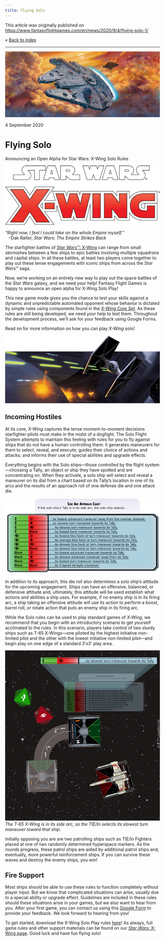 ```yaml
---
title: Flying Solo
---
```


This article was originally published on https://www.fantasyflightgames.com/en/news/2020/9/4/flying-solo-1/

&laquo; [Back to index](../index.md)

---

![](swz-a_preview1.jpg)

4 September 2020

Flying Solo
===========

Announcing an Open Alpha for Star Wars: X-Wing Solo Rules

![](swz_logo_bk-tm.png)

_“Right now, I feel I could take on the whole Empire myself.”_  
   –Dak Ralter, _Star Wars: The Empire Strikes Back_

The starfighter battles of [_Star Wars_™: X-Wing](https://www.fantasyflightgames.com/en/products/x-wing-second-edition/) can range from small skirmishes between a few ships to epic battles involving multiple squadrons and capital ships. In all these battles, at least two players come together to play out these tense engagements with iconic ships from across the _Star Wars_™ saga.

Now, we’re working on an entirely new way to play out the space battles of the _Star Wars_ galaxy, and we need your help! Fantasy Flight Games is happy to announce an open alpha for X-Wing Solo Play!

This new game mode gives you the chance to test your skills against a dynamic and unpredictable automated opponent whose behavior is dictated by simple rules using components found in the _[X-Wing Core Set](https://www.fantasyflightgames.com/en/products/x-wing-second-edition/products/x-wing-second-edition/)_. As these rules are still being developed, we need your help to test them. Throughout the development process, we’ll ask for your feedback using Google Forms.

Read on for more information on how you can play _X-Wing_ solo!

![](swz-a-a1_art.png)

Incoming Hostiles
-----------------

At its core, _X-Wing_ captures the tense moment-to-moment decisions starfighter pilots must make in the midst of a dogfight. The Solo Flight System attempts to maintain this feeling with rules for you to fly against ships that do not have a human controlling them: it generates maneuvers for them to select, reveal, and execute; guides their choice of actions and attacks; and informs their use of special abilities and upgrade effects.

Everything begins with the Solo ships—those controlled by the flight system—choosing a Tally, an object or ship they have spotted and are concentrating on. When they activate, a solo ship will select and reveal a maneuver on its dial from a chart based on its Tally’s location in one of its arcs and the results of an approach roll of one defense die and one attack die.

![](swz-a-a1_chart2.png)

In addition to its approach, this die roll also determines a solo ship’s attitude for the upcoming engagement. Ships can have an offensive, balanced, or defensive attitude and, ultimately, this attitude will be used establish what actions and abilities a ship uses. For example, if no enemy ship is in its firing arc, a ship taking an offensive attitude will use its action to perform a boost, barrel roll, or rotate action that puts an enemy ship in its firing arc.

While the Solo rules can be used to play standard games of _X-Wing_, we recommend that you begin with an introductory scenario to get yourself acclimated to the rules. In this scenario, players take control of two sturdy ships such as T-65 X-Wings—one piloted by the highest initiative non-limited pilot and the other with the lowest initiative non-limited pilot—and begin play on one edge of a standard 3’x3’ play area.

![](swz-a-a1_movement2.jpg)  
_The T-65 X-Wing is in its side arc, so the TIE/ln selects its slowest turn maneuver toward that ship._

Initially opposing you are are two patrolling ships such as TIE/ln Fighters placed at one of two randomly determined hyperspace markers. As the rounds progress, these patrol ships are aided by additional patrol ships and, eventually, more powerful reinforcement ships. If you can survive these waves and destroy the enemy ships, you win!

Fire Support
------------

Most ships should be able to use these rules to function completely without player input. But we know that complicated situations can arise, usually due to a special ability or upgrade effect. Guidelines are included in these rules should these situations arise in your games, but we also want to hear from you. After your first game, you can contact us using this [Google Form](https://docs.google.com/forms/d/1udK_-D1Tf0yDsFlthzADE_LjpqDL_g-1zGziqKshaPE/edit) to provide your feedback. We look forward to hearing from you!

To get started, download the X-Wing Solo Play rules [here](https://images-cdn.fantasyflightgames.com/filer_public/2d/6d/2d6d1669-5a0d-4a05-b022-5cf09c937655/x-wing-solorules_openalpha-compressed_v2.pdf)! As always, full game rules and other support materials can be found on our [_Star Wars_: X-Wing page](https://www.fantasyflightgames.com/en/products/x-wing-second-edition/). Good luck and have fun flying solo!

[](http://community.fantasyflightgames.com/index.php?/forum/222-x-wing/)